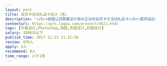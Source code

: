 ```yaml
---                
layout: post       
title: 会员卡活动礼品卡设计（急）           
description: '</br>根据公司需要设计相关企业的会员卡于活动礼品卡</br>需求描述:  </br>1.根据需求提供的公司logo和vi 设计指定主题的 企业会员卡和活动礼品卡。</br>2.设计风格简洁清新，对于有设计速度和响应速度有很高要求。</br>'     
contenturl: https://pro.lagou.com/project/5621.html      
tags: [平面设计,Photoshop,海报,专题设计,封面设计]            
salary: 3000元以下          
publish_time: 2017-12-21 11:21:58         
review: 970人                   
apply: 4人                   
recommend: 0人                   
time_range: 小于1周              
---                 
```

